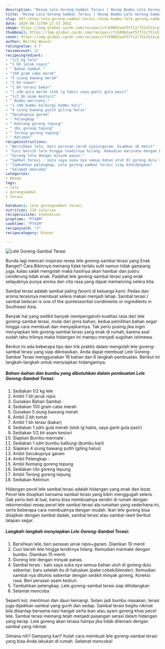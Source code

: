 ```yaml
---
description: "Resep Lele Goreng-Sambal Terasi | Resep Bumbu Lele Goreng-Sambal Terasi Yang Menggugah Selera"
title: "Resep Lele Goreng-Sambal Terasi | Resep Bumbu Lele Goreng-Sambal Terasi Yang Menggugah Selera"
slug: 947-resep-lele-goreng-sambal-terasi-resep-bumbu-lele-goreng-sambal-terasi-yang-menggugah-selera
date: 2020-06-11T09:17:57.365Z
image: https://img-global.cpcdn.com/recipes/cfcb9062aaf5ff12/751x532cq70/lele-goreng-sambal-terasi-foto-resep-utama.jpg
thumbnail: https://img-global.cpcdn.com/recipes/cfcb9062aaf5ff12/751x532cq70/lele-goreng-sambal-terasi-foto-resep-utama.jpg
cover: https://img-global.cpcdn.com/recipes/cfcb9062aaf5ff12/751x532cq70/lele-goreng-sambal-terasi-foto-resep-utama.jpg
author: Bertha Weaver
ratingvalue: 4.7
reviewcount: 12
recipeingredient:
- "1/2 kg lele"
- "1 bh jeruk nipis"
- " Bahan Sambal "
- "150 gram cabe merah"
- "5 siung bawang merah"
- "2 bh tomat"
- "1 bh terasi bakar"
- "1 sdm gula merah stok lg habis saya ganti gula pasir"
- "1/2 bh asam kesturi"
- " Bumbu marinate "
- "1 sdm bumbu kalburgi bumbu kari"
- "4 siung bawang putih giling halus"
- "Secukupnya garam"
- " Pelengkap "
- " Kentang goreng tepung"
- " Ubi goreng tepung"
- " Terong goreng tepung"
- " Ketimun"
recipeinstructions:
- "Bersihkan lele, beri perasan jeruk nipis+garam. Diamkan 10 menit"
- "Cuci bersih lele hingga lendirnya hilang. Kemudian marinate dengan bumbu. Diamkan 15 menit."
- "Goreng lele dengan minyak panas."
- "Sambal terasi : kalo saya suka nya semua bahan utuh di goreng dulu sebentar, baru setelah itu di haluskan (pake cobek/blender). Kemudian sambal nya ditumis sebentar dengan sedikit minyak goreng. Koreksi rasa. Beri perasan asam kesturi."
- "Tambahkan pelengkap. Lele goreng-sambal terasi siap dihidangkan"
- "Selamat mencoba"
categories:
- Resep
tags:
- lele
- gorengsambal
- terasi

katakunci: lele gorengsambal terasi 
nutrition: 210 calories
recipecuisine: Indonesian
preptime: "PT40M"
cooktime: "PT41M"
recipeyield: "3"
recipecategory: Dinner

---
```



![Lele Goreng-Sambal Terasi](https://img-global.cpcdn.com/recipes/cfcb9062aaf5ff12/751x532cq70/lele-goreng-sambal-terasi-foto-resep-utama.jpg)

Bunda lagi mencari inspirasi resep lele goreng-sambal terasi yang Enak Banget? Cara Bikinnya memang tidak terlalu sulit namun tidak gampang juga. kalau salah mengolah maka hasilnya akan hambar dan justru cenderung tidak enak. Padahal lele goreng-sambal terasi yang enak selayaknya punya aroma dan cita rasa yang dapat memancing selera kita.

Sambal terasi adalah sambal paling favorit di keluarga kami. Pedas dan aroma terasinya membuat selera makan menjadi lahap. Sambal terasi / sambal belacan is one of the quintessential condiments or ingredients in Southeast Asia.

Banyak hal yang sedikit banyak mempengaruhi kualitas rasa dari lele goreng-sambal terasi, mulai dari jenis bahan, kedua pemilihan bahan segar hingga cara membuat dan menyajikannya. Tak perlu pusing jika ingin menyiapkan lele goreng-sambal terasi yang enak di rumah, karena asal sudah tahu triknya maka hidangan ini mampu menjadi suguhan istimewa.


Berikut ini ada beberapa tips dan trik praktis dalam mengolah lele goreng-sambal terasi yang siap dikreasikan. Anda dapat membuat Lele Goreng-Sambal Terasi menggunakan 18 bahan dan 6 langkah pembuatan. Berikut ini langkah-langkah untuk menyiapkan hidangannya.

<!--inarticleads1-->

##### Bahan-bahan dan bumbu yang dibutuhkan dalam pembuatan Lele Goreng-Sambal Terasi:

1. Sediakan 1/2 kg lele
1. Ambil 1 bh jeruk nipis
1. Gunakan  Bahan Sambal :
1. Sediakan 150 gram cabe merah
1. Gunakan 5 siung bawang merah
1. Ambil 2 bh tomat
1. Ambil 1 bh terasi (bakar)
1. Sediakan 1 sdm gula merah (stok lg habis, saya ganti gula pasir)
1. Sediakan 1/2 bh asam kesturi
1. Siapkan  Bumbu marinate :
1. Sediakan 1 sdm bumbu kalburgi (bumbu kari)
1. Siapkan 4 siung bawang putih (giling halus)
1. Ambil Secukupnya garam
1. Ambil  Pelengkap :
1. Ambil  Kentang goreng tepung
1. Sediakan  Ubi goreng tepung
1. Ambil  Terong goreng tepung
1. Sediakan  Ketimun


Hidangan pecel lele sambal terasi adalah hidangan yang enak dan lezat. Pecel lele disajikan bersama sambal terasi yang bikin menggugah selera. Gak perlu beli di luar, kamu bisa membuatnya sendiri di rumah dengan rekomendasi resep pecel lele sambal terasi ala rumahan yang sederhana ini, serta beberapa cara membuatnya dengan mudah. Ikan lele goreng bisa disajikan dengan sambal dadak, sambal terasi atau sambal rawit berikut lalapan segar. 

<!--inarticleads2-->

##### Langkah-langkah menyiapkan Lele Goreng-Sambal Terasi:

1. Bersihkan lele, beri perasan jeruk nipis+garam. Diamkan 10 menit
1. Cuci bersih lele hingga lendirnya hilang. Kemudian marinate dengan bumbu. Diamkan 15 menit.
1. Goreng lele dengan minyak panas.
1. Sambal terasi : kalo saya suka nya semua bahan utuh di goreng dulu sebentar, baru setelah itu di haluskan (pake cobek/blender). Kemudian sambal nya ditumis sebentar dengan sedikit minyak goreng. Koreksi rasa. Beri perasan asam kesturi.
1. Tambahkan pelengkap. Lele goreng-sambal terasi siap dihidangkan
1. Selamat mencoba


Seperti kol, mentimun dan daun kemangi. Selain jadi bumbu masakan, terasi juga dijadikan sambal yang gurih dan sedap. Sambal terasi begitu nikmat bila disantap bersama nasi hangat serta ikan atau ayam goreng khas pecel lele. Sambal terasi memang telah menjadi pasangan serasi dalam hidangan yang kerap. Lele goreng akan terasa hampa jika tidak ditemani dengan sambal yang nikmat. 

Gimana nih? Gampang kan? Itulah cara membuat lele goreng-sambal terasi yang bisa Anda lakukan di rumah. Selamat mencoba!

